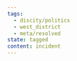 ```yaml
---
tags:
  - discity/politics
  - west_district
  - meta/resolved
state: tagged
content: incident
---
```

